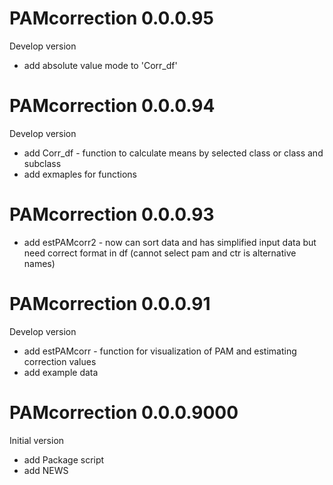 # PAMcorrection 0.0.0.95
Develop version

* add absolute value mode to 'Corr_df'

# PAMcorrection 0.0.0.94
Develop version

* add Corr_df - function to calculate means by selected class or class and subclass
* add exmaples for functions

# PAMcorrection 0.0.0.93

* add estPAMcorr2 - now can sort data and has simplified input data but need correct format in df (cannot select pam and ctr is alternative names)

# PAMcorrection 0.0.0.91

Develop version

* add estPAMcorr - function for visualization of PAM and estimating correction values
* add example data

# PAMcorrection 0.0.0.9000

Initial version

* add Package script
* add NEWS

